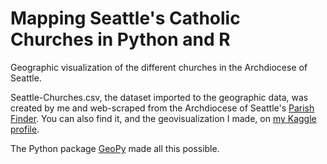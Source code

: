 # Mapping Seattle's Catholic Churches in Python and R
Geographic visualization of the different churches in the Archdiocese of Seattle.

Seattle-Churches.csv, the dataset imported to the geographic data, was created by me and web-scraped from the Archdiocese of Seattle's [Parish Finder](https://archseattle.org/parish-finder/). You can also find it, and the geovisualization I made, on [my Kaggle profile](https://www.kaggle.com/datasets/chesspiece99/archdiocese-of-seattle-churches).

The Python package [GeoPy](https://geopy.readthedocs.io/en/stable/) made all this possible.
